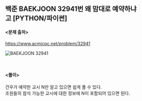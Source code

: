 ## 백준 BAEKJOON 32941번 왜 맘대로 예약하냐고 [PYTHON/파이썬]

#### <문제 출처><br>
https://www.acmicpc.net/problem/32941

![BAEKJOON 32941](https://img1.daumcdn.net/thumb/R1280x0/?scode=mtistory2&fname=https%3A%2F%2Fblog.kakaocdn.net%2Fdn%2FdBkgLY%2FbtsMwqdAcXk%2Fj3rAllc7uCoKk0CDHKKOy1%2Fimg.png)

<br>

#### <풀이><br>

건우가 예약한 교시 N만 알고 있으면 쉽게 풀 수 있다.  
조원들의 참석 가능한 교시에 대한 정보에 N이 포함되어 있으면 된다.  